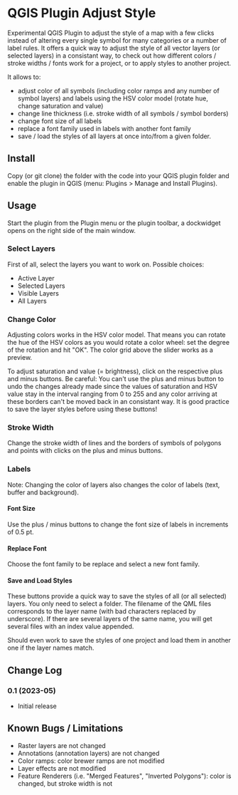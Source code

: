 # QGIS Plugin Adjust Style
Experimental QGIS Plugin to adjust the style of a map with a few clicks instead of altering every single symbol for many categories or a number of label rules. It offers a quick way to adjust the style of all vector layers (or selected layers) in a consistant way, to check out how different colors / stroke widths / fonts work for a project, or to apply styles to another project. 

It allows to: 
- adjust color of all symbols (including color ramps and any number of symbol layers) and labels using the HSV color model (rotate hue, change saturation and value)
- change line thickness (i.e. stroke width of all symbols / symbol borders)
- change font size of all labels
- replace a font family used in labels with another font family
- save / load the styles of all layers at once into/from a given folder.


## Install
Copy (or git clone) the folder with the code into your QGIS plugin folder and enable the plugin in QGIS (menu: Plugins > Manage and Install Plugins).

## Usage
Start the plugin from the Plugin menu or the plugin toolbar, a dockwidget opens on the right side of the main window.

### Select Layers
First of all, select the layers you want to work on. Possible choices:
- Active Layer
- Selected Layers
- Visible Layers
- All Layers

### Change Color
Adjusting colors works in the HSV color model. That means you can rotate the hue of the HSV colors as you would rotate a color wheel: set the degree of the rotation and hit "OK". The color grid above the slider works as a preview.

To adjust saturation and value (= brightness), click on the respective plus and minus buttons. Be careful: You can't use the plus and minus button to undo the changes already made since the values of saturation and HSV value stay in the interval ranging from 0 to 255 and any color arriving at these borders can't be moved back in an consistant way. It is good practice to save the layer styles before using these buttons!

### Stroke Width
Change the stroke width of lines and the borders of symbols of polygons and points with clicks on the plus and minus buttons.

### Labels
Note: Changing the color of layers also changes the color of labels (text, buffer and background).

#### Font Size
Use the plus / minus buttons to change the font size of labels in increments of 0.5 pt.

#### Replace Font
Choose the font family to be replace and select a new font family.

#### Save and Load Styles
These buttons provide a quick way to save the styles of all (or all selected) layers. You only need to select a folder. The filename of the QML files corresponds to the layer name (with bad characters replaced by underscore). If there are several layers of the same name, you will get several files with an index value appended. 

Should even work to save the styles of one project and load them in another one if the layer names match. 

## Change Log
### 0.1 (2023-05)
- Initial release

## Known Bugs / Limitations
- Raster layers are not changed
- Annotations (annotation layers) are not changed
- Color ramps: color brewer ramps are not modified 
- Layer effects are not modified 
- Feature Renderers (i.e. "Merged Features", "Inverted Polygons"): color is changed, but stroke width is not 